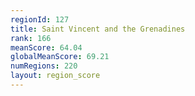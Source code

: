 ```yaml
---
regionId: 127
title: Saint Vincent and the Grenadines
rank: 166
meanScore: 64.04
globalMeanScore: 69.21
numRegions: 220
layout: region_score
---
```

